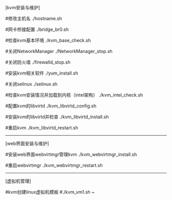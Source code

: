[kvm安装与维护]

#修改主机名
./hostname.sh

#网卡桥接配置
./bridge_br0.sh

#检查kvm基本环境
./kvm_base_check.sh

#关闭NetworkManager
./NetworkManager_stop.sh

#关闭防火墙
./firewalld_stop.sh

#安装kvm相关软件
./yum_install.sh

#关闭selinux
./selinux.sh

#检查kvm安装情况并加载到内核（intel架构）
./kvm_intel_check.sh

#配置kvm的libvirtd
./kvm_libvirtd_config.sh

#安装kvm的libvirtd并检查
./kvm_libvirtd_install.sh

#重启kvm
./kvm_libvirtd_restart.sh

----------------------------
[web界面安装与维护]

#安装web界面webvirtmgr管理kvm
./kvm_webvirtmgr_install.sh

#重启webvirtmgr
./kvm_webvirtmgr_restart.sh

---------------------------
[虚拟机管理]

#kvm创建linux虚拟机模板
#./kvm_vm1.sh
~
